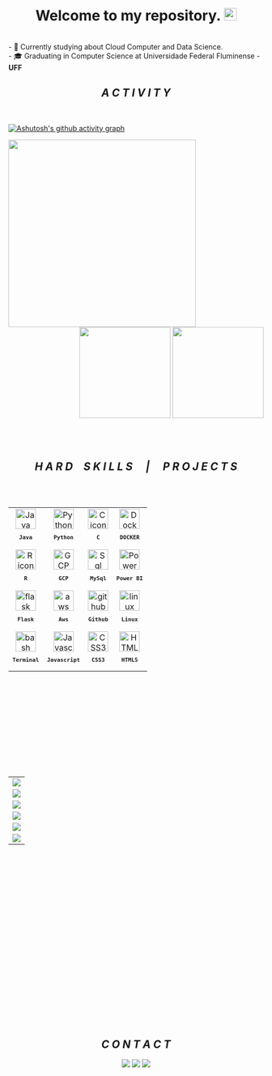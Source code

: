<!--<pre align ="center">
        ___                                ___           ___           ___           ___           ___     
       /\__\          ___                 /\  \         /\__\         /\  \         /\  \         /\  \    
      /:/  /         /\  \                \:\  \       /:/  /        /::\  \       /::\  \       /::\  \   
     /:/__/          \:\  \                \:\  \     /:/__/        /:/\:\  \     /:/\:\  \     /:/\:\  \  
    /::\  \ ___      /::\__\               /::\  \   /::\  \ ___   /::\~\:\  \   /::\~\:\  \   /::\~\:\  \ 
   /:/\:\  /\__\  __/:/\/__/              /:/\:\__\ /:/\:\  /\__\ /:/\:\ \:\__\ /:/\:\ \:\__\ /:/\:\ \:\__\
   \/__\:\/:/  / /\/:/  /                /:/  \/__/ \/__\:\/:/  / \:\~\:\ \/__/ \/_|::\/:/  / \:\~\:\ \/__/
        \::/  /  \::/__/                /:/  /           \::/  /   \:\ \:\__\      |:|::/  /   \:\ \:\__\  
        /:/  /    \:\__\                \/__/            /:/  /     \:\ \/__/      |:|\/__/     \:\ \/__/  
       /:/  /      \/__/                                /:/  /       \:\__\        |:|  |        \:\__\    
       \/__/                                            \/__/         \/__/         \|__|         \/__/  
</pre>
-->
<h1 align="center">Welcome to my repository. <img src="https://media.giphy.com/media/hvRJCLFzcasrR4ia7z/giphy.gif" width="25px"> </h1>


<br>
- 🌱 Currently studying about Cloud Computer and Data Science.<br>
- 🎓 Graduating in Computer Science at Universidade Federal Fluminense - <b>UFF</b>


<br>
<h2 align="center"> <i>A C T I V I T Y</i></h2>
<br>



[![Ashutosh's github activity graph](https://github-readme-activity-graph.vercel.app/graph?username=JohKemPo&theme=tokyo-night&hide_border=true&point=ffffff&radius=10&custom_title=JohKemPo's%20Contributions)](https://github.com/ashutosh00710/github-readme-activity-graph)

<img align="left" height="370px" src="https://github-readme-stats.vercel.app/api/top-langs/?username=JohKemPo&langs_count=8&theme=tokyonight&hide_border=true">
<div align="right">
<img height="180px"  src="https://github-readme-stats.vercel.app/api?username=JohKemPo&show_icons=true&custom_title=JohKemPo's%20Github%20Stats&theme=tokyonight&hide_border=true">
<img height="180px" src="https://github-readme-streak-stats.herokuapp.com/?user=JohKemPo&theme=tokyonight&hide_border=true">
</div>

<!--
<img align="center" src="https://activity-graph.herokuapp.com/graph?username=JohKemPo&theme=tokyo-night&hide_border=true&&custom_title=JohKemPo%20Contribution%20Graph">

<div align="center">
  <a href="https://github.com/JohKemPo">
  <img height="150em" src="https://github-readme-stats.vercel.app/api?username=JohKemPo&show_icons=true&theme=tokyonight&include_all_commits=true&count_private=true"/>
  <img height="150em" src="https://github-readme-stats.vercel.app/api/top-langs/?username=JohKemPo&layout=compact&langs_count=7&theme=tokyonight"/>
 
</div></br>
-->

<br>
<br>
<br>

<h2 align="center"><i>H A R D&emsp;S K I L L S &emsp;|&emsp;  P R O J E C T S</i></h2>
<br>
<br>

<table align="left" height="500px" >
 <tr>
    <td align="center">
      <img src="https://skillicons.dev/icons?i=java" width="40px" alt="Java icon"/><br>
      <sub>
        <b>
          <pre>Java</pre>
        </b>
      </sub>
    </td>
    <td align="center">
      <img src="https://skillicons.dev/icons?i=py" width="40px" alt="Python icon"/><br>
      <sub>
        <b>
          <pre>Python</pre>
        </b>
      </sub>
    </td>
    <td align="center">
      <img src="https://skillicons.dev/icons?i=c" width="40px" alt="C icon"/><br>
      <sub>
        <b>
          <pre>C</pre>
        </b>
      </sub>
    </td>
   <td align="center">
      <img src="https://skillicons.dev/icons?i=docker" width="40px" alt="Docker icon"/><br>
      <sub>
        <b>
          <pre>DOCKER</pre>
        </b>
      </sub>
    </td>
  </tr>
 <tr>
    <td align="center">
      <img src="https://skillicons.dev/icons?i=r" width="40px" alt="R icon"/><br>
      <sub>
        <b>
          <pre>R</pre>
        </b>
      </sub>
    </td>
    <td align="center">
      <img src="https://skillicons.dev/icons?i=gcp" width="40px" alt="GCP icon"/><br>
      <sub>
        <b>
          <pre>GCP</pre>
        </b>
      </sub>
    </td>
    <td align="center">
      <img src="https://skillicons.dev/icons?i=mysql" width="40px" alt="Sql icon"/><br>
      <sub>
        <b>
          <pre>MySql</pre>
        </b>
      </sub>
    </td>
 <td align="center">
      <img src="https://user-images.githubusercontent.com/74382074/221614842-e10ac993-a9c0-4bd8-ae20-1592f0b38760.png" width="40px" alt="Power BI icon"/><br>
      <sub>
        <b>
          <pre>Power BI</pre>
        </b>
      </sub>
    </td>
  
        

  </tr>
  <tr>
  <td align="center">
      <img src="https://skillicons.dev/icons?i=flask" width="40px" alt="flask icon"/><br>
      <sub>
        <b>
          <pre>Flask</pre>
        </b>
      </sub>
    </td>
    <td align="center">
      <img src="https://skillicons.dev/icons?i=aws" width="40px" alt="aws icon"/><br>
      <sub>
        <b>
          <pre>Aws</pre>
        </b>
      </sub>
    </td>
    <td align="center">
      <a href="https://github.com/JohKemPo"><img src="https://skillicons.dev/icons?i=github" width="40px" alt="github icon"/></a><br>
      <sub>
        <b>
          <pre>Github</pre>
        </b>
      </sub>
    </td>
    <td align="center">
      <img src="https://skillicons.dev/icons?i=linux" width="40px" alt="linux icon"/><br>
      <sub>
        <b>
          <pre>Linux</pre>
        </b>
      </sub>
    </td>
  </tr>
  <tr>
    <td align="center">
      <img src="https://skillicons.dev/icons?i=bash" width="40px" alt="bash icon"/><br>
      <sub>
        <b>
          <pre>Terminal</pre>
        </b>
      </sub>
    </td>
    <td align="center">
      <img src="https://skillicons.dev/icons?i=javascript" width="40px" alt="Javascript icon"/><br>
      <sub>
        <b>
          <pre>Javascript</pre>
        </b>
      </sub>
    </td>
    <td align="center">
      <img src="https://skillicons.dev/icons?i=css" width="40px" alt="CSS3 icon"/><br>
      <sub>
        <b>
          <pre>&ensp;CSS3&ensp;</pre>
        </b>
      </sub>
    </td>
   <td align="center">
      <img src="https://skillicons.dev/icons?i=html" width="40px" alt="HTML5 icon"/><br>
      <sub>
        <b>
          <pre>HTML5</pre>
        </b>
      </sub>
    </td>
  </tr>
 

 

  
</table>

<!------------------------------------------------------------------------------------------------------------------->

<table align="right" height="500px" width="180px">

  <tr>
    <td>
    <a href="https://github.com/JohKemPo/Dio-bootcamp-Ifood-java" target="_blank">
      <img align="center" src="https://github-readme-stats.vercel.app/api/pin/?username=JohKemPo&repo=Dio-bootcamp-Ifood-java&theme=tokyonight&hide_border=true">
    </a>
    </td>
  </tr>
  <tr>
    <td>
    <a href="https://github.com/JohKemPo/FundamentalsOfAcceleratedComputing-CUDA" target="_blank">
      <img align="center" src="https://github-readme-stats.vercel.app/api/pin/?username=JohKemPo&repo=FundamentalsOfAcceleratedComputing-CUDA&theme=tokyonight&hide_border=true">
    </a>
    </td>
  </tr>
  <tr>
    <td>
    <a href="https://github.com/JohKemPo/BeeCrowd-Code-Challenge-Repository" target="_blank">
      <img align="center" src="https://github-readme-stats.vercel.app/api/pin/?username=JohKemPo&repo=BeeCrowd-Code-Challenge-Repository&theme=tokyonight&hide_border=true">
    </a>
    </td>
  </tr>
  <tr>
    <td>
    <a href="https://github.com/JohKemPo/AutoEmail" target="_blank">
      <img align="center" src="https://github-readme-stats.vercel.app/api/pin/?username=JohKemPo&repo=AutoEmail&theme=tokyonight&hide_border=true">
    </a>
    </td>
  </tr>
   <tr>
    <td>
    <a href="https://github.com/JohKemPo/Docker_Repository" target="_blank">
      <img align="center" src="https://github-readme-stats.vercel.app/api/pin/?username=JohKemPo&repo=Docker_Repository&theme=tokyonight&hide_border=true">
    </a>
    </td>
  </tr>
  
  <tr>
    <td>
    <a href="https://github.com/JohKemPo/DataScience_Codes" target="_blank">
      <img align="center" src="https://github-readme-stats.vercel.app/api/pin/?username=JohKemPo&repo=DataScience_Codes&theme=tokyonight&hide_border=true">
    </a>
    </td>
  </tr>
  
  
</table>
<br><br><br><br><br><br><br><br><br><br><br><br><br><br><br><br><br><br><br><br><br><br>
<br><br>


<hr>
<!--



                              .,***********,.                               
                          ,*,*,***********//////,                           
                       ,********/%@@@@@@@@(///////.                         
                    /%%%#((/***&%/##%@@@@@%*@#//((/     ..                  
                  .*****/(#&&@@&#(//%@@@&&@@*(@@@&&&&/,*/@@@(               
                ,*,,,*******/(%&%%%%%%%%%%%%%%@&%@@@&@@@@&@%(               
              ,****************&&%%%%%%%%%%%&%%%&&@%%%%%%%%%.               
             ,///****/***********%@@@@@@@@%#(((#%&@@&%%%%%%/                
             ,/*//////*************/(#(/////((((((#%@@%&&%*                 
              ,///((///*************///****/((///(/////.                    
                ,/(((///***********/////***///////(((/*                     
                   ////**********//////**//////////////,                    
                     *//(****/////////*//////////////////                   
                      ,**///((((///****///////////////////*.                
                        .///////((//*********,,,,,*********///*.            
                           */////((##((###((((((((((((/(/////////,          
                             *////(((######(//(((((((((((((((((/.           
                              *///((#####(                                  
                  ,*,          ****/((##(                                   
                 ,*//           ***//((((.                                  
                **///           ./**//(((,                                  
              ,**/((*            *****/((/                                  
             ****////           ,/*****/((,                                 
            ***//#%#(( .*/*    .///****//((,                                
            ////////((##((####%&#///****///(*                               
            *//////(#######(/%%#((//****////(/                              
               .     .****/(###(((///****/////(((                           
                     ,***/(((((((///*****////////(/                         
                     ***///(((((////*****////*//////                        
                    .***///////////*******////*/////.                       
                    **********************//////////*                       
                    ***********************/////////*                       
                    ,**********/////////////////////                        
                     *//////////////////////////(/                          
                      /(##((((((((((((((((((((*                             
                      /(#                %/                                 
                      /(              .,%%*......,,,,,,,,,,,.....           
              .......*/*#,,,,,,,,,,,,,*##%%%%/**************,,,,,..         
              ......,//((((###(/////((###############(//******,,,..         
                 ....,/(///////((((((//(#(((((////(((/****,,,,,,..          
                      ***********/(/,,.........,,.............              
                      
                      
<br>

<div align="center"><image src="https://i.imgur.com/snYI3XX.gif"></div>-->
<!------------------------------------------------------------------------------------------------------------------->



<h2 align="center"> <i>C O N T A C T</i></h2>
<div align = "center" > 
   <a href="https://www.instagram.com/johkenpo/" target="_blank"><img src="https://img.shields.io/badge/-Instagram-%23E4405F?style=for-the-badge&logo=instagram&logoColor=white" target="_blank"></a>
   <a href = "mailto:joaovitormoraesjp@gmail.com"><img src="https://img.shields.io/badge/-Gmail-%23333?style=for-the-badge&logo=gmail&logoColor=white" target="_blank"></a>
  <a href="https://www.linkedin.com/in/joao-vitor-de-moraes/" target="_blank"><img src="https://img.shields.io/badge/-LinkedIn-%230077B5?style=for-the-badge&logo=linkedin&logoColor=white" target="_blank"></a>
</div>
<br><br><br><br><br><br>









<!------------------------------------------------------------------------------------------------------------------->

<!--
<div style="display: inline_block" align="center"><br>
  <i class="devicon-wordpress-plain"></i>
  <link rel="stylesheet" href="https://cdn.jsdelivr.net/gh/devicons/devicon@v2.14.0/devicon.min.css">
  <img align="center" alt="HTML" height="30" width="40" src="https://raw.githubusercontent.com/devicons/devicon/master/icons/html5/html5-original.svg">
  <img align="center" alt="CSS" height="30" width="40" src="https://raw.githubusercontent.com/devicons/devicon/master/icons/css3/css3-original.svg">
  <img align="center" alt="Js" height="30" width="40" src="https://raw.githubusercontent.com/devicons/devicon/master/icons/javascript/javascript-plain.svg">
  <img align="center" alt="Python" height="30" width="40" src="https://raw.githubusercontent.com/devicons/devicon/master/icons/python/python-original.svg">
  <img align="center" alt="RPython" height="30" width="40" src="https://img.shields.io/badge/R-276DC3?style=for-the-badge&logo=r&logoColor=white">
  <img align="center" alt="java" height="30" width="40" src="https://cdn.jsdelivr.net/gh/devicons/devicon/icons/java/java-plain-wordmark.svg" />
 </div>
 
 <br>

<div align = "center" > 
   <a href="https://www.instagram.com/johkenpo/" target="_blank"><img src="https://img.shields.io/badge/-Instagram-%23E4405F?style=for-the-badge&logo=instagram&logoColor=white" target="_blank"></a>
   <a href = "mailto:joaovitormoraesjp@gmail.com"><img src="https://img.shields.io/badge/-Gmail-%23333?style=for-the-badge&logo=gmail&logoColor=white" target="_blank"></a>
  <a href="https://www.linkedin.com/in/joao-vitor-de-moraes/" target="_blank"><img src="https://img.shields.io/badge/-LinkedIn-%230077B5?style=for-the-badge&logo=linkedin&logoColor=white" target="_blank"></a>
</div>


![Snake animation](https://github.com/JohKemPo/JohKemPo/blob/output/github-contribution-grid-snake.svg)

-->






